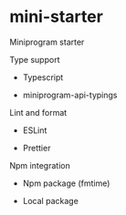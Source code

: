 # mini-starter

Miniprogram starter

Type support

- Typescript

- miniprogram-api-typings

Lint and format

- ESLint

- Prettier

Npm integration

- Npm package (fmtime)

- Local package